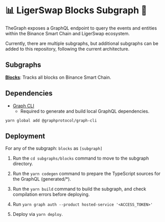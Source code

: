 # 📊 LigerSwap Blocks Subgraph 🐯

TheGraph exposes a GraphQL endpoint to query the events and entities within the Binance Smart Chain and LigerSwap ecosystem.

Currently, there are multiple subgraphs, but additional subgraphs can be added to this repository, following the current architecture.

## Subgraphs

**[Blocks](https://thegraph.com/hosted-service/subgraph/xliger/blocks)**: Tracks all blocks on Binance Smart Chain.

## Dependencies

- [Graph CLI](https://github.com/graphprotocol/graph-cli)
    - Required to generate and build local GraphQL dependencies.

```shell
yarn global add @graphprotocol/graph-cli
```

## Deployment

For any of the subgraph: `blocks` as `[subgraph]`

1. Run the `cd subgraphs/blocks` command to move to the subgraph directory.

2. Run the `yarn codegen` command to prepare the TypeScript sources for the GraphQL (generated/*).

3. Run the `yarn build` command to build the subgraph, and check compilation errors before deploying.

4. Run `yarn graph auth --product hosted-service '<ACCESS_TOKEN>'`

5. Deploy via `yarn deploy`.


